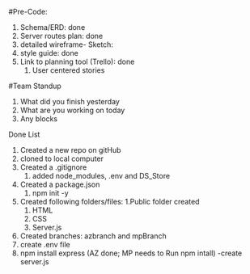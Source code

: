 #Pre-Code:
1. Schema/ERD: done
2. Server routes plan: done
3. detailed wireframe- Sketch:
4. style guide: done
5. Link to planning tool (Trello): done
   1. User centered stories

#Team Standup
1. What did you finish yesterday
2. What are you working on today
3. Any blocks


Done List

1. Created a new repo on gitHub
2. cloned to local computer
3. Created a .gitignore
   1. added node_modules, .env and DS_Store
4. Created a package.json
   1. npm init -y
5. Created following folders/files:
   1.Public folder created
      1. HTML
      2. CSS
   2. Server.js
6. Created branches: azbranch and mpBranch
7. create .env file
8. npm install express (AZ done; MP needs to Run npm intall)
      -create server.js
